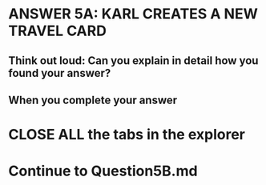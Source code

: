 ANSWER 5A: KARL CREATES A NEW TRAVEL CARD 
=============================


Think out loud: Can you explain in detail how you found your answer?
-

When you complete your answer 
-

CLOSE ALL the tabs in the explorer 
=========


Continue to Question5B.md
=========================


